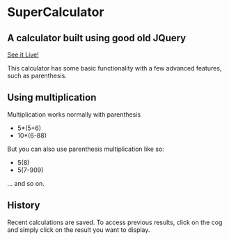 <h1> SuperCalculator </h1>

<h2>A calculator built using good old JQuery</h2>
<a href="http://www.bparkerproductions.com/Super-Calculator/"> See it Live!</a>

<p>
  This calculator has some basic functionality with a few
  advanced features, such as parenthesis.
</p>

<h2>Using multiplication</h2>
<p>
Multiplication works normally with parenthesis
</p>
<ul>
<li>5*(5+6)</li>
<li>10*(6-88)</li>
</ul>

But you can also use parenthesis multiplication like so:
<ul>
<li>5(8)</li>
<li>5(7-909)</li>
</ul>
... and so on.

<h2> History </h2>
<p>
Recent calculations are saved. To access previous results,
click on the cog and simply click on the result you want
to display.
</p>
